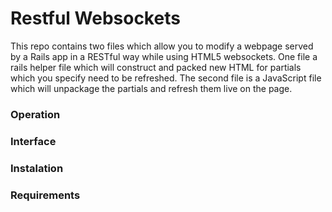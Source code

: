 # Restful Websockets #

This repo contains two files which allow you to modify a webpage 
served by a Rails app in a RESTful way while using HTML5 websockets.
One file a rails helper file which will construct and packed new 
HTML for partials which you specify need to be refreshed. The second 
file is a JavaScript file which will unpackage the partials and 
refresh them live on the page.

### Operation ###

### Interface ###

### Instalation ###

### Requirements ###
